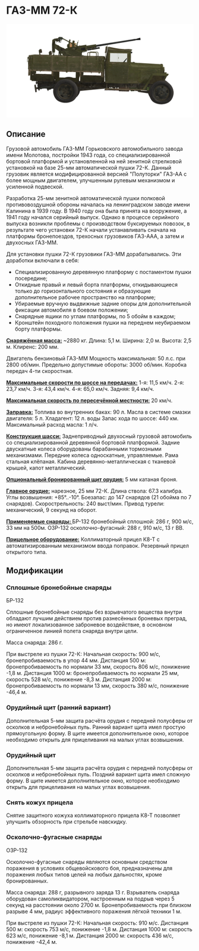 # ГАЗ-ММ 72-К

![_gaz-mm-72k](../images/_gaz-mm-72k.png)

## Описание

Грузовой автомобиль ГАЗ-ММ Горьковского автомобильного завода имени Молотова, постройки 1943 года, со специализированной бортовой платформой и установленной на ней зенитной стрелковой установкой на базе 25-мм автоматической пушки 72-К. Данный грузовик является модифицированной версией "Полуторки" ГАЗ-АА с более мощным двигателем, улучшенным рулевым механизмом и усиленной подвеской.

Разработка 25-мм зенитной автоматической пушки полковой противовоздушной обороны началась на ленинградском заводе имени Калинина в 1939 году. В 1940 году она была принята на вооружение, а 1941 году начался серийный выпуск. Однако в процессе серийного выпуска возникли проблемы с производством буксируемых повозок, в результате чего установки 72-К начали устанавливать сначала на платформы бронепоездов, трехосных грузовиков ГАЗ-ААА, а затем и двухосных ГАЗ-ММ.

Для установки пушки 72-К грузовики ГАЗ-ММ дорабатывались. Эти доработки включали в себя:
- Специализированную деревянную платформу с постаментом пушки посередине;
- Откидные правый и левый борта платформы, откидывающиеся только до горизонтального состояния и образующие дополнительное рабочее пространство на платформе;
- Убираемые вручную выдвижные задние опоры для дополнительной фиксации автомобиля в боевом положении;
- Снарядные ящики по углам платформы, по 5 обойм в каждом;
- Кронштейн походного положения пушки на переднем неубираемом борту платформы.

<b><u>Снаряжённая масса:</u></b> ~2880 кг.
Длина: 5,1 м.
Ширина: 2,0 м.
Высота: 2,5 м.
Клиренс: 200 мм.

Двигатель бензиновый ГАЗ-ММ
Мощность максимальная: 50 л.с. при 2800 об/мин.
Предельно допустимые обороты: 3000 об/мин.
Коробка передач 4-ти скоростная.

<b><u>Максимальные скорости по шоссе на передачах:</u></b>
1-я: 11,5 км/ч.
2-я: 23,7 км/ч.
3-я: 43,4 км/ч.
4-я: 65,0 км/ч.
Задняя: 9,4 км/ч.

<b><u>Максимальная скорость по пересечённой местности:</u></b> 20 км/ч.

<b><u>Заправка:</u></b>
Топлива во внутренних баках: 90 л.
Масла в системе смазки двигателя: 5 л.
Хладагент: 12 л. воды
Запас хода по шоссе: 440 км.
Максимальный расход масла: 1 л/ч.

<b><u>Конструкция шасси:</u></b>
Заднеприводный двухосный грузовой автомобиль со специализированной деревянной бортовой платформой.
Задние двускатные колеса оборудованы барабанными тормозными механизмами. Передние колеса односкатные, управляемые.
Рама стальная клёпаная. Кабина деревянно-металлическая с тканевой крышей, капот металлический.

<b><u>Опциональный бронированный щит орудия:</u></b>
5 мм катаная броня.

<b><u>Главное орудие:</u></b> нарезное, 25 мм 72-К.
Длина ствола: 67.3 калибра.
Углы возвышения: +85°..-10°.
Боезапас: до 147 снарядов (21 обойма по 7 снарядов).
Скорострельность: 240 выст/мин.
Привод турели: механический, 9 секунд на оборот.

<b><u>Применяемые снаряды: </u></b>
БР-132 бронебойный сплошной: 286 г, 900 м/с, 33 мм на 500м.
ОЗР-132 осколочно-фугасный: 288 г, 910 м/с, 13 г ВВ.

<b><u>Прицельное оборудование:</u></b>
Коллиматорный прицел К8-Т с автоматизированным механизмом ввода поправок.
Резервный прицел открытого типа.


## Модификации


### Сплошные бронебойные снаряды

БР-132

Сплошные бронебойные снаряды без взрывчатого вещества внутри обладают лучшим действием против разнесённых броневых преград, но имеют локализованное заброневое воздействие, в основном ограниченное линией полета снаряда внутри цели.

Масса снаряда: 286 г.

При выстреле из пушки 72-К:
Начальная скорость: 900 м/с, бронепробиваемость в упор 44 мм.
Дистанция 500 м: бронепробиваемость по нормали 33 мм, скорость 806 м/с, понижение -1,8 м.
Дистанция 1000 м: бронепробиваемость по нормали 25 мм, скорость 528 м/с, понижение -8,3 м.
Дистанция 2000 м: бронепробиваемость по нормали 13 мм, скорость 380 м/с, понижение -46,4 м.


### Орудийный щит (ранний вариант)

Дополнительная 5-мм защита расчёта орудия с передней полусферы от осколков и небронебойных пуль. Ранний вариант щита имел простую прямоугольную форму.
В щите имеется дополнительное окно, которое необходимо открыть для прицеливания на малых углах возвышения.


### Орудийный щит

Дополнительная 5-мм защита расчёта орудия с передней полусферы от осколков и небронебойных пуль. Поздний вариант щита имел сложную форму.
В щите имеется дополнительное окно, которое необходимо открыть для прицеливания на малых углах возвышения.


### Снять кожух прицела

Снятие защитного кожуха коллиматорного прицела К8-Т позволяет улучшить обзорность при стрельбе навскидку.


### Осколочно-фугасные снаряды

ОЗР-132

Осколочно-фугасные снаряды являются основным средством поражения в условиях общевойскового боя, предназначены для поражения любых типов целей на любых дальностях, кроме бронированных.

Масса снаряда: 288 г, разрывного заряда 13 г.
Взрыватель снаряда оборудован самоликвидатором, настроенным на подрыв через 5 секунд на расстоянии около 2700 м.
Бронепробиваемость при близком разрыве 4 мм, радиус эффективного поражения лёгкой техники 1 м.

При выстреле из пушки 72-К:
Начальная скорость: 910 м/с.
Дистанция 500 м: скорость 753 м/с, понижение -1,8 м.
Дистанция 1000 м: скорость 623 м/с, понижение -8,1 м.
Дистанция 2000 м: скорость 436 м/с, понижение -42,4 м.
